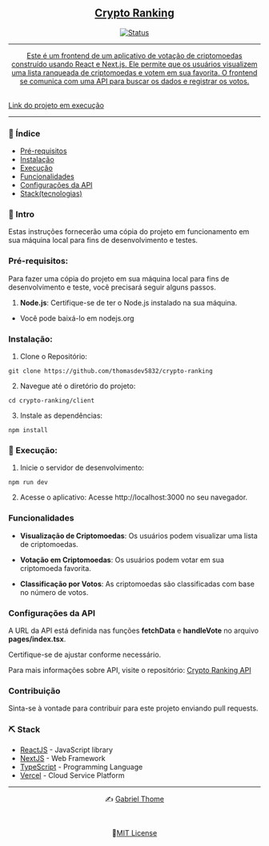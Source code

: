 <p align="center">
  <a href="" rel="noopener">
</p>

<h2 align="center">Crypto Ranking</h2>

<div align="center">

![Status](https://img.shields.io/badge/status-active-success.svg)

</div>

---

<p align="center">Este é um frontend de um aplicativo de votação de criptomoedas construído usando React e Next.js. Ele permite que os usuários visualizem uma lista ranqueada de criptomoedas e votem em sua favorita. O frontend se comunica com uma API para buscar os dados e registrar os votos.
    <br> 
    <br>
</p>

[Link do projeto em execução](https://crypto-ranking-v1.vercel.app/)

---

### 📝 Índice

- [Pré-requisitos](#pre)
- [Instalação](#instalacao)
- [Execução](#execucao)
- [Funcionalidades](#funcionalidades)
- [Configurações da API](#funcionalidades)
- [Stack(tecnologias)](#stack)

### 🏁 Intro <a name = "intro"></a>
Estas instruções fornecerão uma cópia do projeto em funcionamento em sua máquina local para fins de desenvolvimento e testes.

### Pré-requisitos: <a name = "pre"></a>

Para fazer uma cópia do projeto em sua máquina local para fins de desenvolvimento e teste, você precisará seguir alguns passos.

1. **Node.js**: Certifique-se de ter o Node.js instalado na sua máquina. 
- Você pode baixá-lo em nodejs.org


### Instalação: <a name = "instalacao"></a>

1. Clone o Repositório:
```
git clone https://github.com/thomasdev5832/crypto-ranking
```

2. Navegue até o diretório do projeto:
```
cd crypto-ranking/client
```

3. Instale as dependências:
```
npm install
```

### 🚀 Execução: <a name = "execucao"></a>

1. Inicie o servidor de desenvolvimento:
```
npm run dev
```
2. Acesse o aplicativo:
  Acesse http://localhost:3000 no seu navegador.

### Funcionalidades <a name="funcionalidades"></a>

- **Visualização de Criptomoedas**: Os usuários podem visualizar uma lista de criptomoedas.

- **Votação em Criptomoedas**: Os usuários podem votar em sua criptomoeda favorita.

- **Classificação por Votos**: As criptomoedas são classificadas com base no número de votos.

### Configurações da API <a name="configuracao-da-api"></a>
A URL da API está definida nas funções **fetchData** e **handleVote** no arquivo **pages/index.tsx**. 

Certifique-se de ajustar conforme necessário.

Para mais informações sobre API, visite o repositório: [Crypto Ranking API](https://github.com/thomasdev5832/api-ranking#recursos)

### Contribuição <a name="contribuicao"></a>
Sinta-se à vontade para contribuir para este projeto enviando pull requests.

### ⛏️ Stack <a name = "stack"></a>

- [ReactJS](https://react.dev/) - JavaScript library
- [NextJS](https://nextjs.org/) - Web Framework
- [TypeScript](https://www.typescriptlang.org/) - Programming Language
- [Vercel](https://vercel.com/) - Cloud Service Platform

---

<div align="center">

✍️ [Gabriel Thome](https://github.com/thomasdev5832/) 

<br />

📝[MIT License](https://opensource.org/license/mit/) 

</div>